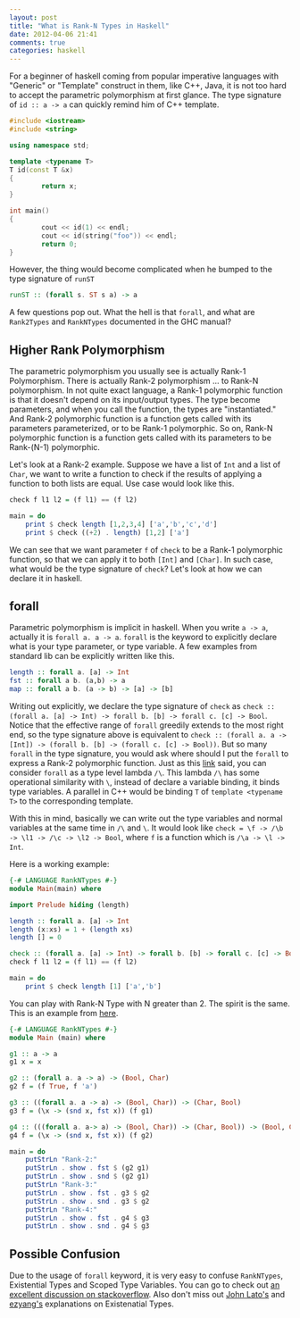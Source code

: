 ```yaml
---
layout: post
title: "What is Rank-N Types in Haskell"
date: 2012-04-06 21:41
comments: true
categories: haskell 
---
```


For a beginner of haskell coming from popular imperative languages with "Generic" or "Template" construct in them, 
like C++, Java, it is not too hard to accept the parametric polymorphism at first glance.
The type signature of ``id :: a -> a`` can quickly remind him of C++ template.

``` cpp
#include <iostream>
#include <string>

using namespace std;

template <typename T>
T id(const T &x)
{
        return x; 
}

int main()
{
        cout << id(1) << endl;
        cout << id(string("foo")) << endl;
        return 0;
}
```

However, the thing would become complicated when he bumped to the type signature of ``runST``

``` haskell
runST :: (forall s. ST s a) -> a
```

A few questions pop out. What the hell is that ``forall``, and what are ``Rank2Types`` and ``RankNTypes`` documented in the GHC manual?

## Higher Rank Polymorphism

The parametric polymorphism you usually see is actually Rank-1 Polymorphism.
There is actually Rank-2 polymorphism ... to Rank-N polymorphism.
In not quite exact language, a Rank-1 polymorphic function is that it doesn't depend on its input/output types. 
The type become parameters, and when you call the function, the types are "instantiated."
And Rank-2 polymorphic function is a function gets called with its parameters parameterized, or to be Rank-1 polymorphic.
So on, Rank-N polymorphic function is a function gets called with its parameters to be Rank-(N-1) polymorphic.

Let's look at a Rank-2 example.
Suppose we have a list of ``Int`` and a list of ``Char``, we want to write a function to check if the results of applying a function to both lists are equal.
Use case would look like this.

``` haskell
check f l1 l2 = (f l1) == (f l2)

main = do
    print $ check length [1,2,3,4] ['a','b','c','d']
    print $ check ((+2) . length) [1,2] ['a']
```

We can see that we want parameter ``f`` of ``check`` to be a Rank-1 polymorphic function,
so that we can apply it to both ``[Int]`` and ``[Char]``.
In such case, what would be the type signature of ``check``?
Let's look at how we can declare it in haskell.

## forall
Parametric polymorphism is implicit in haskell. When you write ``a -> a``, actually it is ``forall a. a -> a``.
``forall`` is the keyword to explicitly declare what is your type parameter, or type variable.
A few examples from standard lib can be explicitly written like this.

``` haskell
length :: forall a. [a] -> Int
fst :: forall a b. (a,b) -> a
map :: forall a b. (a -> b) -> [a] -> [b]
```
Writing out explicitly, we declare the type signature of ``check`` as ``check :: (forall a. [a] -> Int) -> forall b. [b] -> forall c. [c] -> Bool``.
Notice that the effective range of ``forall`` greedily extends to the most right end, so the type signature above is equivalent to ``check :: (forall a. a -> [Int]) -> (forall b. [b] -> (forall c. [c] -> Bool))``.
But so many ``forall`` in the type signature, you would ask where should I put the ``forall`` to express a Rank-2 polymorphic function.
Just as this [link](http://thread.gmane.org/gmane.comp.lang.haskell.cafe/40508/focus=40610) said,
you can consider ``forall`` as a type level lambda ``/\``.
This lambda ``/\`` has some operational similarity with ``\``, instead of declare a variable binding, it binds type variables.
A parallel in C++ would be binding ``T`` of ``template <typename T>`` to the corresponding template.

With this in mind, basically we can write out the type variables and normal variables at the same time in ``/\`` and ``\``.
It would look like ``check = \f -> /\b -> \l1 -> /\c -> \l2 -> Bool``, where ``f`` is a function which is ``/\a -> \l -> Int``.

Here is a working example:
``` haskell
{-# LANGUAGE RankNTypes #-}
module Main(main) where

import Prelude hiding (length)

length :: forall a. [a] -> Int 
length (x:xs) = 1 + (length xs)
length [] = 0

check :: (forall a. [a] -> Int) -> forall b. [b] -> forall c. [c] -> Bool
check f l1 l2 = (f l1) == (f l2)

main = do
    print $ check length [1] ['a','b']
```

You can play with Rank-N Type with N greater than 2. The spirit is the same.
This is an example from [here](http://blog.solaris.bytelabs.org/articles/2008/08/10/playing-with-rank-n-types).

``` haskell
{-# LANGUAGE RankNTypes #-}
module Main (main) where

g1 :: a -> a 
g1 x = x

g2 :: (forall a. a -> a) -> (Bool, Char)
g2 f = (f True, f 'a')

g3 :: ((forall a. a -> a) -> (Bool, Char)) -> (Char, Bool)
g3 f = (\x -> (snd x, fst x)) (f g1)

g4 :: (((forall a. a-> a) -> (Bool, Char)) -> (Char, Bool)) -> (Bool, Char)
g4 f = (\x -> (snd x, fst x)) (f g2)

main = do
    putStrLn "Rank-2:"
    putStrLn . show . fst $ (g2 g1)
    putStrLn . show . snd $ (g2 g1)
    putStrLn "Rank-3:"
    putStrLn . show . fst . g3 $ g2
    putStrLn . show . snd . g3 $ g2
    putStrLn "Rank-4:"
    putStrLn . show . fst . g4 $ g3
    putStrLn . show . snd . g4 $ g3
```

## Possible Confusion
Due to the usage of ``forall`` keyword, it is very easy to confuse ``RankNTypes``, Existential Types and Scoped Type Variables.
You can go to check out [an excellent discussion on stackoverflow](http://stackoverflow.com/questions/3071136/what-does-the-forall-keyword-in-haskell-ghc-do).
Also don't miss out [John Lato's](http://johnlato.blogspot.com/2012/03/existential-quantification-pt-1.html) and [ezyang's](http://blog.ezyang.com/2010/10/existential-type-curry/) explanations on Existenatial Types.
